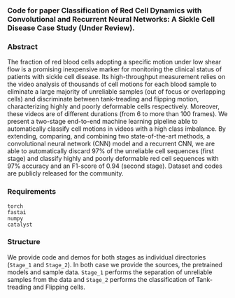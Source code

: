 ### Code for paper Classification of Red Cell Dynamics with Convolutional and Recurrent Neural Networks: A Sickle Cell Disease Case Study (Under Review).

### Abstract

The fraction of red blood cells adopting a specific motion under low shear flow is a promising inexpensive marker for monitoring the clinical status of patients with sickle cell disease. Its high-throughput measurement relies on the video analysis of thousands of cell motions for each blood sample to eliminate a large majority of unreliable samples (out of focus or overlapping cells) and discriminate between tank-treading and flipping motion, characterizing highly and poorly deformable cells respectively. Moreover, these videos are of different durations (from 6 to more than 100 frames). We present a two-stage end-to-end machine learning pipeline able to automatically classify cell motions in videos with a high class imbalance. By extending, comparing, and combining two state-of-the-art methods, a convolutional neural network (CNN) model and a recurrent CNN, we are able to automatically discard 97\% of the unreliable cell sequences (first stage) and classify highly and poorly deformable red cell sequences with 97\% accuracy and an F1-score of 0.94 (second stage). Dataset and codes are publicly released for the community.

### Requirements

```
torch
fastai
numpy
catalyst
```

### Structure

We provide code and demos for both stages as individual directories (`Stage_1` and `Stage_2`). In both case we provide the sources, the pretrained models and sample data. `Stage_1` performs the separation of unreliable samples from the data and `Stage_2` performs the classification of Tank-treading and Flipping cells.
